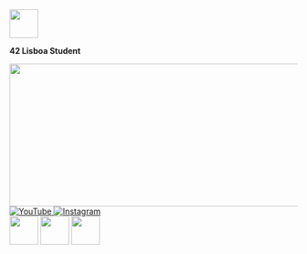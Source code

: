 <!-- 42 Lisboa e Pato da 42 lado a lado -->
<div>
  <img src="https://www.42lisboa.com/wp-content/uploads/2024/08/42-Lisboa_Horizontal.png" width="50"/>
  <p><strong>42 Lisboa Student</strong></p>
</div>


<img src="https://github.com/thayfilmaker/imagens/blob/main/IMG_7615%202.PNG" width="1000" height="250" />

<!-- YouTube e Instagram lado a lado -->
<div>
  <a href="https://www.youtube.com/@shapedagirl" target="_blank">
    <img src="https://img.shields.io/badge/YouTube-FF0000?style=flat&logo=youtube" alt="YouTube"/>
  </a>
  <a href="https://www.instagram.com/thayfilmaker/" target="_blank">
    <img src="https://img.shields.io/badge/Instagram-E4405F?style=flat&logo=instagram" alt="Instagram"/>
  </a>
</div>

<!-- Logos das Tecnologias alinhados lado a lado -->
<div>
  <img src="https://upload.wikimedia.org/wikipedia/commons/1/1e/C_Programming_Language.svg" width="50"/>
  <img src="https://upload.wikimedia.org/wikipedia/commons/3/35/Tux.svg" width="50"/>
  <img src="https://upload.wikimedia.org/wikipedia/commons/e/e0/Git-logo.svg" width="50"/> 
</div>
